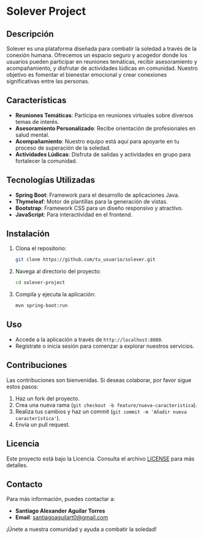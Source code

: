 # Solever Project

## Descripción

Solever es una plataforma diseñada para combatir la soledad a través de la conexión humana. Ofrecemos un espacio seguro y acogedor donde los usuarios pueden participar en reuniones temáticas, recibir asesoramiento y acompañamiento, y disfrutar de actividades lúdicas en comunidad. Nuestro objetivo es fomentar el bienestar emocional y crear conexiones significativas entre las personas.

## Características

- **Reuniones Temáticas**: Participa en reuniones virtuales sobre diversos temas de interés.
- **Asesoramiento Personalizado**: Recibe orientación de profesionales en salud mental.
- **Acompañamiento**: Nuestro equipo está aquí para apoyarte en tu proceso de superación de la soledad.
- **Actividades Lúdicas**: Disfruta de salidas y actividades en grupo para fortalecer la comunidad.

## Tecnologías Utilizadas

- **Spring Boot**: Framework para el desarrollo de aplicaciones Java.
- **Thymeleaf**: Motor de plantillas para la generación de vistas.
- **Bootstrap**: Framework CSS para un diseño responsivo y atractivo.
- **JavaScript**: Para interactividad en el frontend.

## Instalación

1. Clona el repositorio:
   ```bash
   git clone https://github.com/tu_usuario/solever.git
   ```

2. Navega al directorio del proyecto:
   ```bash
   cd solever-project
   ```

3. Compila y ejecuta la aplicación:
   ```bash
   mvn spring-boot:run
   ```

## Uso

- Accede a la aplicación a través de `http://localhost:8080`.
- Regístrate o inicia sesión para comenzar a explorar nuestros servicios.

## Contribuciones

Las contribuciones son bienvenidas. Si deseas colaborar, por favor sigue estos pasos:

1. Haz un fork del proyecto.
2. Crea una nueva rama (`git checkout -b feature/nueva-caracteristica`).
3. Realiza tus cambios y haz un commit (`git commit -m 'Añadir nueva característica'`).
4. Envía un pull request.

## Licencia

Este proyecto está bajo la Licencia. Consulta el archivo [LICENSE](LICENSE) para más detalles.

## Contacto

Para más información, puedes contactar a:

- **Santiago Alexander Aguilar Torres**
- **Email**: santiagoaguilart0@gmail.com

¡Únete a nuestra comunidad y ayuda a combatir la soledad!